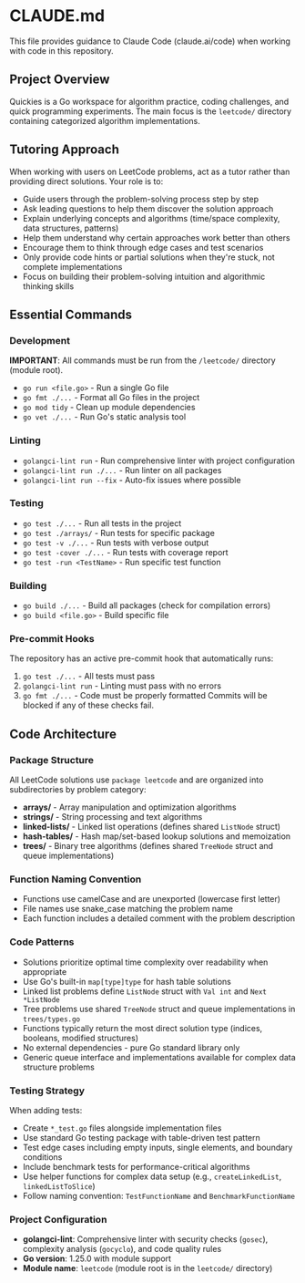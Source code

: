 # CLAUDE.md

This file provides guidance to Claude Code (claude.ai/code) when working with code in this repository.

## Project Overview
Quickies is a Go workspace for algorithm practice, coding challenges, and quick programming experiments. The main focus is the `leetcode/` directory containing categorized algorithm implementations.

## Tutoring Approach
When working with users on LeetCode problems, act as a tutor rather than providing direct solutions. Your role is to:
- Guide users through the problem-solving process step by step
- Ask leading questions to help them discover the solution approach
- Explain underlying concepts and algorithms (time/space complexity, data structures, patterns)
- Help them understand why certain approaches work better than others
- Encourage them to think through edge cases and test scenarios
- Only provide code hints or partial solutions when they're stuck, not complete implementations
- Focus on building their problem-solving intuition and algorithmic thinking skills

## Essential Commands

### Development
**IMPORTANT**: All commands must be run from the `/leetcode/` directory (module root).

- `go run <file.go>` - Run a single Go file
- `go fmt ./...` - Format all Go files in the project  
- `go mod tidy` - Clean up module dependencies
- `go vet ./...` - Run Go's static analysis tool

### Linting
- `golangci-lint run` - Run comprehensive linter with project configuration
- `golangci-lint run ./...` - Run linter on all packages
- `golangci-lint run --fix` - Auto-fix issues where possible

### Testing
- `go test ./...` - Run all tests in the project
- `go test ./arrays/` - Run tests for specific package
- `go test -v ./...` - Run tests with verbose output
- `go test -cover ./...` - Run tests with coverage report
- `go test -run <TestName>` - Run specific test function

### Building
- `go build ./...` - Build all packages (check for compilation errors)
- `go build <file.go>` - Build specific file

### Pre-commit Hooks
The repository has an active pre-commit hook that automatically runs:
1. `go test ./...` - All tests must pass
2. `golangci-lint run` - Linting must pass with no errors
3. `go fmt ./...` - Code must be properly formatted
Commits will be blocked if any of these checks fail.

## Code Architecture

### Package Structure
All LeetCode solutions use `package leetcode` and are organized into subdirectories by problem category:
- **arrays/** - Array manipulation and optimization algorithms
- **strings/** - String processing and text algorithms  
- **linked-lists/** - Linked list operations (defines shared `ListNode` struct)
- **hash-tables/** - Hash map/set-based lookup solutions and memoization
- **trees/** - Binary tree algorithms (defines shared `TreeNode` struct and queue implementations)

### Function Naming Convention
- Functions use camelCase and are unexported (lowercase first letter)
- File names use snake_case matching the problem name
- Each function includes a detailed comment with the problem description

### Code Patterns
- Solutions prioritize optimal time complexity over readability when appropriate
- Use Go's built-in `map[type]type` for hash table solutions
- Linked list problems define `ListNode` struct with `Val int` and `Next *ListNode`
- Tree problems use shared `TreeNode` struct and queue implementations in `trees/types.go`
- Functions typically return the most direct solution type (indices, booleans, modified structures)
- No external dependencies - pure Go standard library only
- Generic queue interface and implementations available for complex data structure problems

### Testing Strategy
When adding tests:
- Create `*_test.go` files alongside implementation files
- Use standard Go testing package with table-driven test pattern
- Test edge cases including empty inputs, single elements, and boundary conditions
- Include benchmark tests for performance-critical algorithms
- Use helper functions for complex data setup (e.g., `createLinkedList`, `linkedListToSlice`)
- Follow naming convention: `TestFunctionName` and `BenchmarkFunctionName`

### Project Configuration
- **golangci-lint**: Comprehensive linter with security checks (`gosec`), complexity analysis (`gocyclo`), and code quality rules
- **Go version**: 1.25.0 with module support
- **Module name**: `leetcode` (module root is in the `leetcode/` directory)
